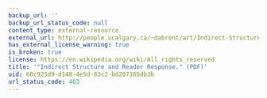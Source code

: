 ```yaml
---
backup_url: ''
backup_url_status_code: null
content_type: external-resource
external_url: http://people.ucalgary.ca/~dabrent/art/Indirect-Structure-and-Reader-Response.pdf
has_external_license_warning: true
is_broken: true
license: https://en.wikipedia.org/wiki/All_rights_reserved
title: '"Indirect Structure and Reader Response." (PDF)'
uid: 68c925d9-d148-4e5d-83c2-bd207165db3b
url_status_code: 403
---
```


